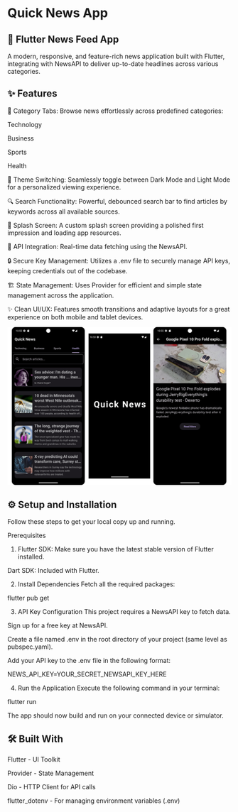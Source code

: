 # Quick News App

## 📰 Flutter News Feed App
A modern, responsive, and feature-rich news application built with Flutter, integrating with NewsAPI to deliver up-to-date headlines across various categories.

## ✨ Features
📰 Category Tabs: Browse news effortlessly across predefined categories:

Technology

Business

Sports

Health

🌙 Theme Switching: Seamlessly toggle between Dark Mode and Light Mode for a personalized viewing experience.

🔍 Search Functionality: Powerful, debounced search bar to find articles by keywords across all available sources.

🚀 Splash Screen: A custom splash screen providing a polished first impression and loading app resources.

📡 API Integration: Real-time data fetching using the NewsAPI.

🔒 Secure Key Management: Utilizes a .env file to securely manage API keys, keeping credentials out of the codebase.

🏗️ State Management: Uses Provider for efficient and simple state management across the application.

✨ Clean UI/UX: Features smooth transitions and adaptive layouts for a great experience on both mobile and tablet devices.

![Image Alt](https://github.com/Moumel/QuickNewsApp/blob/515d87435065e7726aabfdee4427ac6606f28607/news_app_images/Picsart_25-10-15_23-30-09-642.jpg)

## ⚙️ Setup and Installation
Follow these steps to get your local copy up and running.

Prerequisites
1. Flutter SDK: Make sure you have the latest stable version of Flutter installed.

Dart SDK: Included with Flutter.

2. Install Dependencies
Fetch all the required packages:

flutter pub get

3. API Key Configuration
This project requires a NewsAPI key to fetch data.

Sign up for a free key at NewsAPI.

Create a file named .env in the root directory of your project (same level as pubspec.yaml).

Add your API key to the .env file in the following format:

NEWS_API_KEY=YOUR_SECRET_NEWSAPI_KEY_HERE

4. Run the Application
Execute the following command in your terminal:

flutter run

The app should now build and run on your connected device or simulator.

## 🛠️ Built With
Flutter - UI Toolkit

Provider - State Management

Dio - HTTP Client for API calls

flutter_dotenv - For managing environment variables (.env)
